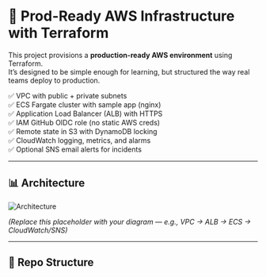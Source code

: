 # 🚀 Prod-Ready AWS Infrastructure with Terraform

This project provisions a **production-ready AWS environment** using Terraform.  
It’s designed to be simple enough for learning, but structured the way real teams deploy to production.  

✅ VPC with public + private subnets  
✅ ECS Fargate cluster with sample app (nginx)  
✅ Application Load Balancer (ALB) with HTTPS  
✅ IAM GitHub OIDC role (no static AWS creds)  
✅ Remote state in S3 with DynamoDB locking  
✅ CloudWatch logging, metrics, and alarms  
✅ Optional SNS email alerts for incidents  

---

## 📊 Architecture

![Architecture](./diagrams/architecture.png)

*(Replace this placeholder with your diagram — e.g., VPC → ALB → ECS → CloudWatch/SNS)*

---

## 📂 Repo Structure